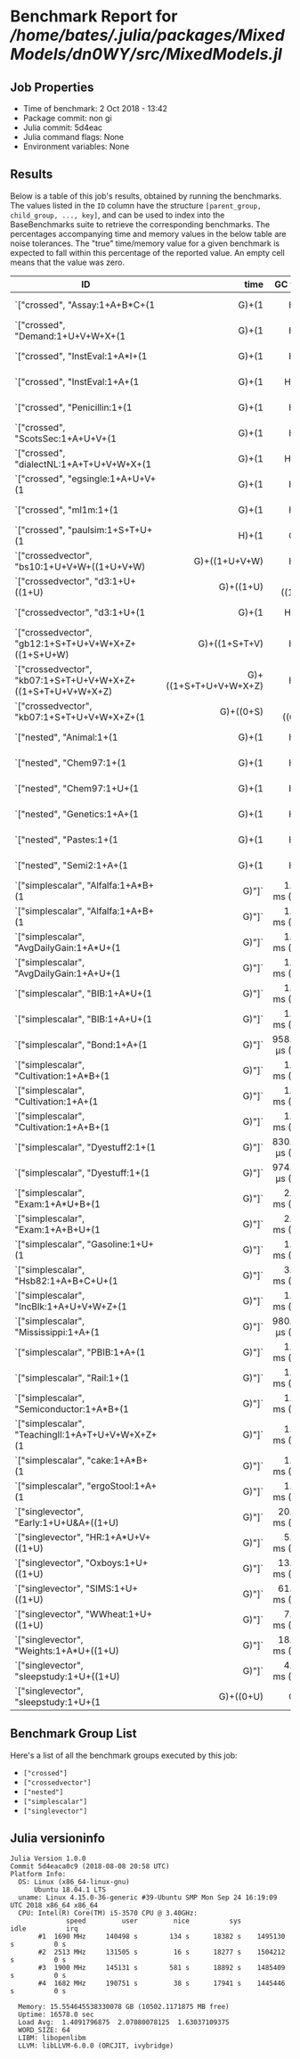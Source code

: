 # Benchmark Report for */home/bates/.julia/packages/MixedModels/dn0WY/src/MixedModels.jl*

## Job Properties
* Time of benchmark: 2 Oct 2018 - 13:42
* Package commit: non gi
* Julia commit: 5d4eac
* Julia command flags: None
* Environment variables: None

## Results
Below is a table of this job's results, obtained by running the benchmarks.
The values listed in the `ID` column have the structure `[parent_group, child_group, ..., key]`, and can be used to
index into the BaseBenchmarks suite to retrieve the corresponding benchmarks.
The percentages accompanying time and memory values in the below table are noise tolerances. The "true"
time/memory value for a given benchmark is expected to fall within this percentage of the reported value.
An empty cell means that the value was zero.

| ID                                                                                                                                                                                                  | time            | GC time    | memory          | allocations |
|-----------------------------------------------------------------------------------------------------------------------------------------------------------------------------------------------------|----------------:|-----------:|----------------:|------------:|
| `["crossed", "Assay:1+A+B*C+(1|G)+(1|H)"]`                                                                                                                                                          |   2.943 ms (5%) |            | 449.23 KiB (1%) |        7821 |
| `["crossed", "Demand:1+U+V+W+X+(1|G)+(1|H)"]`                                                                                                                                                       |   2.775 ms (5%) |            | 386.13 KiB (1%) |        8827 |
| `["crossed", "InstEval:1+A*I+(1|G)+(1|H)"]`                                                                                                                                                         |    1.247 s (5%) | 114.131 ms | 234.50 MiB (1%) |       33070 |
| `["crossed", "InstEval:1+A+(1|G)+(1|H)+(1|I)"]`                                                                                                                                                     |    1.999 s (5%) |  12.898 ms | 187.33 MiB (1%) |       47246 |
| `["crossed", "Penicillin:1+(1|G)+(1|H)"]`                                                                                                                                                           |   2.697 ms (5%) |            | 350.83 KiB (1%) |        8064 |
| `["crossed", "ScotsSec:1+A+U+V+(1|G)+(1|H)"]`                                                                                                                                                       |   4.833 ms (5%) |            |   1.45 MiB (1%) |        9699 |
| `["crossed", "dialectNL:1+A+T+U+V+W+X+(1|G)+(1|H)+(1|I)"]`                                                                                                                                          | 416.892 ms (5%) |   6.731 ms |  95.20 MiB (1%) |       28416 |
| `["crossed", "egsingle:1+A+U+V+(1|G)+(1|H)"]`                                                                                                                                                       |  31.421 ms (5%) |   3.427 ms |  48.19 MiB (1%) |       16055 |
| `["crossed", "ml1m:1+(1|G)+(1|H)"]`                                                                                                                                                                 |   36.714 s (5%) | 225.872 ms | 323.09 MiB (1%) |     2045434 |
| `["crossed", "paulsim:1+S+T+U+(1|H)+(1|G)"]`                                                                                                                                                        |  14.097 ms (5%) |            |   4.41 MiB (1%) |       10208 |
| `["crossedvector", "bs10:1+U+V+W+((1+U+V+W)|G)+((1+U+V+W)|H)"]`                                                                                                                                     | 165.171 ms (5%) |   3.149 ms |  25.47 MiB (1%) |      806498 |
| `["crossedvector", "d3:1+U+((1+U)|G)+((1+U)|H)+((1+U)|I)"]`                                                                                                                                         |   49.023 s (5%) |    1.766 s |   7.51 GiB (1%) |   301762163 |
| `["crossedvector", "d3:1+U+(1|G)+(1|H)+(1|I)"]`                                                                                                                                                     | 299.348 ms (5%) | 117.923 ms | 371.75 MiB (1%) |       43708 |
| `["crossedvector", "gb12:1+S+T+U+V+W+X+Z+((1+S+U+W)|G)+((1+S+T+V)|H)"]`                                                                                                                             | 134.101 ms (5%) |            |  15.88 MiB (1%) |      537616 |
| `["crossedvector", "kb07:1+S+T+U+V+W+X+Z+((1+S+T+U+V+W+X+Z)|G)+((1+S+T+U+V+W+X+Z)|H)"]`                                                                                                             |    3.488 s (5%) |  16.508 ms | 124.58 MiB (1%) |     4319046 |
| `["crossedvector", "kb07:1+S+T+U+V+W+X+Z+(1|G)+((0+S)|G)+((0+T)|G)+((0+U)|G)+((0+V)|G)+((0+W)|G)+((0+X)|G)+((0+Z)|G)+(1|H)+((0+S)|H)+((0+T)|H)+((0+U)|H)+((0+V)|H)+((0+W)|H)+((0+X)|H)+((0+Z)|H)"]` | 493.390 ms (5%) |   7.953 ms |  70.86 MiB (1%) |     3239747 |
| `["nested", "Animal:1+(1|G)+(1|H)"]`                                                                                                                                                                |   1.261 ms (5%) |            | 178.91 KiB (1%) |        3819 |
| `["nested", "Chem97:1+(1|G)+(1|H)"]`                                                                                                                                                                |  58.460 ms (5%) |   6.975 ms |  93.76 MiB (1%) |       19565 |
| `["nested", "Chem97:1+U+(1|G)+(1|H)"]`                                                                                                                                                              |  59.353 ms (5%) |   7.019 ms |  94.54 MiB (1%) |       19736 |
| `["nested", "Genetics:1+A+(1|G)+(1|H)"]`                                                                                                                                                            |   2.062 ms (5%) |            | 317.86 KiB (1%) |        6566 |
| `["nested", "Pastes:1+(1|G)+(1|H)"]`                                                                                                                                                                |   2.298 ms (5%) |            | 326.86 KiB (1%) |        7028 |
| `["nested", "Semi2:1+A+(1|G)+(1|H)"]`                                                                                                                                                               |   2.309 ms (5%) |            | 352.11 KiB (1%) |        7236 |
| `["simplescalar", "Alfalfa:1+A*B+(1|G)"]`                                                                                                                                                           |   1.210 ms (5%) |            | 208.80 KiB (1%) |        3528 |
| `["simplescalar", "Alfalfa:1+A+B+(1|G)"]`                                                                                                                                                           |   1.021 ms (5%) |            | 168.47 KiB (1%) |        2901 |
| `["simplescalar", "AvgDailyGain:1+A*U+(1|G)"]`                                                                                                                                                      |   1.287 ms (5%) |            | 193.33 KiB (1%) |        3811 |
| `["simplescalar", "AvgDailyGain:1+A+U+(1|G)"]`                                                                                                                                                      |   1.144 ms (5%) |            | 169.59 KiB (1%) |        3294 |
| `["simplescalar", "BIB:1+A*U+(1|G)"]`                                                                                                                                                               |   1.574 ms (5%) |            | 222.20 KiB (1%) |        4738 |
| `["simplescalar", "BIB:1+A+U+(1|G)"]`                                                                                                                                                               |   1.171 ms (5%) |            | 171.31 KiB (1%) |        3384 |
| `["simplescalar", "Bond:1+A+(1|G)"]`                                                                                                                                                                | 958.770 μs (5%) |            | 141.25 KiB (1%) |        2615 |
| `["simplescalar", "Cultivation:1+A*B+(1|G)"]`                                                                                                                                                       |   1.089 ms (5%) |            | 173.38 KiB (1%) |        3298 |
| `["simplescalar", "Cultivation:1+A+(1|G)"]`                                                                                                                                                         |   1.138 ms (5%) |            | 162.14 KiB (1%) |        3254 |
| `["simplescalar", "Cultivation:1+A+B+(1|G)"]`                                                                                                                                                       |   1.147 ms (5%) |            | 173.47 KiB (1%) |        3433 |
| `["simplescalar", "Dyestuff2:1+(1|G)"]`                                                                                                                                                             | 830.840 μs (5%) |            | 105.20 KiB (1%) |        2225 |
| `["simplescalar", "Dyestuff:1+(1|G)"]`                                                                                                                                                              | 974.091 μs (5%) |            | 120.86 KiB (1%) |        2692 |
| `["simplescalar", "Exam:1+A*U+B+(1|G)"]`                                                                                                                                                            |   2.250 ms (5%) |            |   1.17 MiB (1%) |        4662 |
| `["simplescalar", "Exam:1+A+B+U+(1|G)"]`                                                                                                                                                            |   2.133 ms (5%) |            |   1.03 MiB (1%) |        4325 |
| `["simplescalar", "Gasoline:1+U+(1|G)"]`                                                                                                                                                            |   1.164 ms (5%) |            | 162.03 KiB (1%) |        3294 |
| `["simplescalar", "Hsb82:1+A+B+C+U+(1|G)"]`                                                                                                                                                         |   3.048 ms (5%) |            |   2.12 MiB (1%) |        4611 |
| `["simplescalar", "IncBlk:1+A+U+V+W+Z+(1|G)"]`                                                                                                                                                      |   1.226 ms (5%) |            | 208.83 KiB (1%) |        4135 |
| `["simplescalar", "Mississippi:1+A+(1|G)"]`                                                                                                                                                         | 980.968 μs (5%) |            | 145.75 KiB (1%) |        2704 |
| `["simplescalar", "PBIB:1+A+(1|G)"]`                                                                                                                                                                |   1.509 ms (5%) |            | 234.47 KiB (1%) |        3881 |
| `["simplescalar", "Rail:1+(1|G)"]`                                                                                                                                                                  |   1.251 ms (5%) |            | 151.34 KiB (1%) |        3622 |
| `["simplescalar", "Semiconductor:1+A*B+(1|G)"]`                                                                                                                                                     |   1.313 ms (5%) |            | 222.95 KiB (1%) |        3674 |
| `["simplescalar", "TeachingII:1+A+T+U+V+W+X+Z+(1|G)"]`                                                                                                                                              |   1.483 ms (5%) |            | 284.53 KiB (1%) |        5472 |
| `["simplescalar", "cake:1+A*B+(1|G)"]`                                                                                                                                                              |   1.606 ms (5%) |            | 412.83 KiB (1%) |        3666 |
| `["simplescalar", "ergoStool:1+A+(1|G)"]`                                                                                                                                                           |   1.057 ms (5%) |            | 155.59 KiB (1%) |        2913 |
| `["singlevector", "Early:1+U+U&A+((1+U)|G)"]`                                                                                                                                                       |  20.373 ms (5%) |            |   3.47 MiB (1%) |       80473 |
| `["singlevector", "HR:1+A*U+V+((1+U)|G)"]`                                                                                                                                                          |   5.183 ms (5%) |            | 915.00 KiB (1%) |       27962 |
| `["singlevector", "Oxboys:1+U+((1+U)|G)"]`                                                                                                                                                          |  13.207 ms (5%) |            |   1.93 MiB (1%) |       51919 |
| `["singlevector", "SIMS:1+U+((1+U)|G)"]`                                                                                                                                                            |  61.675 ms (5%) |            |  12.86 MiB (1%) |      394095 |
| `["singlevector", "WWheat:1+U+((1+U)|G)"]`                                                                                                                                                          |   7.311 ms (5%) |            | 902.31 KiB (1%) |       24071 |
| `["singlevector", "Weights:1+A*U+((1+U)|G)"]`                                                                                                                                                       |  18.303 ms (5%) |            |   3.20 MiB (1%) |       92915 |
| `["singlevector", "sleepstudy:1+U+((1+U)|G)"]`                                                                                                                                                      |   4.829 ms (5%) |            | 797.48 KiB (1%) |       23820 |
| `["singlevector", "sleepstudy:1+U+(1|G)+((0+U)|G)"]`                                                                                                                                                |   3.219 ms (5%) |            | 605.13 KiB (1%) |       19180 |

## Benchmark Group List
Here's a list of all the benchmark groups executed by this job:

- `["crossed"]`
- `["crossedvector"]`
- `["nested"]`
- `["simplescalar"]`
- `["singlevector"]`

## Julia versioninfo
```
Julia Version 1.0.0
Commit 5d4eaca0c9 (2018-08-08 20:58 UTC)
Platform Info:
  OS: Linux (x86_64-linux-gnu)
      Ubuntu 18.04.1 LTS
  uname: Linux 4.15.0-36-generic #39-Ubuntu SMP Mon Sep 24 16:19:09 UTC 2018 x86_64 x86_64
  CPU: Intel(R) Core(TM) i5-3570 CPU @ 3.40GHz: 
              speed         user         nice          sys         idle          irq
       #1  1690 MHz     140498 s        134 s      18382 s    1495130 s          0 s
       #2  2513 MHz     131505 s         16 s      18277 s    1504212 s          0 s
       #3  1900 MHz     145131 s        581 s      18892 s    1485409 s          0 s
       #4  1682 MHz     190751 s         38 s      17941 s    1445446 s          0 s
       
  Memory: 15.554645538330078 GB (10502.1171875 MB free)
  Uptime: 16578.0 sec
  Load Avg:  1.4091796875  2.07080078125  1.63037109375
  WORD_SIZE: 64
  LIBM: libopenlibm
  LLVM: libLLVM-6.0.0 (ORCJIT, ivybridge)
```